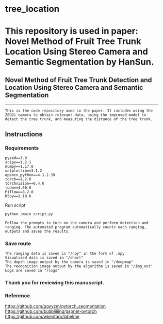 # tree_location
This repository is used in paper: Novel Method of Fruit Tree Trunk Location Using Stereo Camera and Semantic Segmentation by HanSun.
=======
## Novel Method of Fruit Tree Trunk Detection and Location Using Stereo Camera and Semantic Segmentation
---
	This is the code repository used in the paper. It includes using the ZED2i camera to obtain relevant data, using the improved model to detect the tree trunk, and measuring the distance of the tree trunk.

## Instructions

### Requirements
	pyzed==3.8
	scipy==1.2.1
	numpy==1.17.0
	matplotlib==3.1.2
	opencv_python==4.1.2.30
	torch==1.2.0
	torchvision==0.4.0
	tqdm==4.60.0
	Pillow==8.2.0
	h5py==2.10.0

Run script
```Python
python /main_script.py
```

	Follow the prompts to turn on the camera and perform detection and ranging. The automated program automatically counts each ranging, outputs and saves the results.

### Save route
	The ranging data is saved in "/npy" in the form of .npy
	Visualized data is saved in "/chart"
	The depth image output by the camera is saved in "/deepmap"
	The recognition image output by the algorithm is saved in "/img_out"
	Logs are saved in "/logs"

### Thank you for reviewing this manuscript.

### Reference
https://github.com/ggyyzm/pytorch_segmentation
https://github.com/bubbliiiing/pspnet-pytorch
https://github.com/wkentaro/labelme
